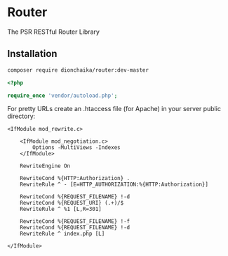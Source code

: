 # Router
The PSR RESTful Router Library

## Installation
```bash
composer require dionchaika/router:dev-master
```

```php
<?php

require_once 'vendor/autoload.php';
```

For pretty URLs create an .htaccess file
(for Apache) in your server public directory:
```apacheconf
<IfModule mod_rewrite.c>

    <IfModule mod_negotiation.c>
        Options -MultiViews -Indexes
    </IfModule>

    RewriteEngine On

    RewriteCond %{HTTP:Authorization} .
    RewriteRule ^ - [E=HTTP_AUTHORIZATION:%{HTTP:Authorization}]

    RewriteCond %{REQUEST_FILENAME} !-d
    RewriteCond %{REQUEST_URI} (.+)/$
    RewriteRule ^ %1 [L,R=301]

    RewriteCond %{REQUEST_FILENAME} !-f
    RewriteCond %{REQUEST_FILENAME} !-d
    RewriteRule ^ index.php [L]

</IfModule>
```
